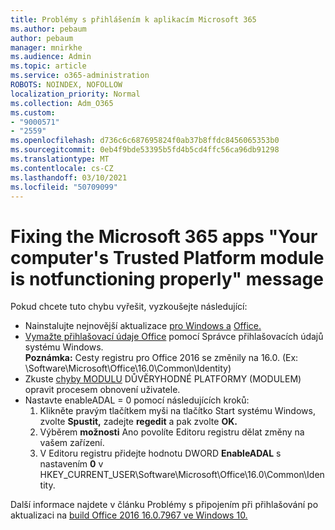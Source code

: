 ```yaml
---
title: Problémy s přihlášením k aplikacím Microsoft 365
ms.author: pebaum
author: pebaum
manager: mnirkhe
ms.audience: Admin
ms.topic: article
ms.service: o365-administration
ROBOTS: NOINDEX, NOFOLLOW
localization_priority: Normal
ms.collection: Adm_O365
ms.custom:
- "9000571"
- "2559"
ms.openlocfilehash: d736c6c687695824f0ab37b8ffdc8456065353b0
ms.sourcegitcommit: 0eb4f9bde53395b5fd4b5cd4ffc56ca96db91298
ms.translationtype: MT
ms.contentlocale: cs-CZ
ms.lasthandoff: 03/10/2021
ms.locfileid: "50709099"
---
```

# <a name="fixing-the-microsoft-365-apps-your-computers-trusted-platform-module-is-not-functioning-properly-message"></a>Fixing the Microsoft 365 apps "Your computer's Trusted Platform module is notfunctioning properly" message

Pokud chcete tuto chybu vyřešit, vyzkoušejte následující:

- Nainstalujte nejnovější aktualizace [pro Windows a](https://support.microsoft.com/help/4027667/windows-10-update) [Office.](https://support.office.com/article/update-office-and-your-computer-with-microsoft-update-2ab296f3-7f03-43a2-8e50-46de917611c5)
- [Vymažte přihlašovací údaje Office](https://docs.microsoft.com/office/troubleshoot/office-suite-issues/another-account-already-signed-in#step-4-clear-cached-credentials-on-the-computer) pomocí Správce přihlašovacích údajů systému Windows.<br/>
    **Poznámka:** Cesty registru pro Office 2016 se změnily na 16.0. (Ex: \Software\Microsoft\Office\16.0\Common\Identity\)
- Zkuste [chyby MODULU](https://docs.microsoft.com/office365/troubleshoot/administration/connection-issue-when-sign-in-office-2016#symptom-2) DŮVĚRYHODNÉ PLATFORMY (MODULEM) opravit procesem obnovení uživatele.
- Nastavte enableADAL = 0 pomocí následujících kroků:  
    1. Klikněte pravým tlačítkem myši na tlačítko Start systému Windows, zvolte **Spustit,** zadejte **regedit** a pak zvolte **OK.**
    2. Výběrem **možnosti** Ano povolíte Editoru registru dělat změny na vašem zařízení.
    3. V Editoru registru přidejte hodnotu DWORD **EnableADAL** s nastavením **0** v HKEY_CURRENT_USER\Software\Microsoft\Office\16.0\Common\Identity.

Další informace najdete v článku Problémy s připojením při přihlašování po aktualizaci na [build Office 2016 16.0.7967 ve Windows 10.](https://docs.microsoft.com/office365/troubleshoot/administration/connection-issue-when-sign-in-office-2016)